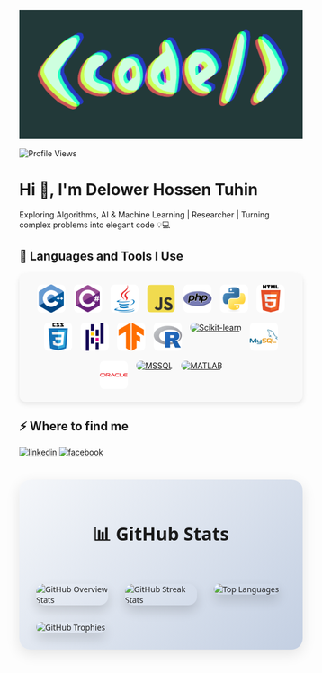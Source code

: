 ![logo](https://github.com/Shmn2/Shmn2/blob/main/my_cover-ezgif.com-crop.gif)
<p align="left">
  <img src="https://komarev.com/ghpvc/?username=delowerhossentuhin&label=Profile%20views&color=0e75b6&style=flat" alt="Profile Views">
</p>
<h1>Hi 👋, I'm Delower Hossen Tuhin</h1>
<p>Exploring Algorithms, AI & Machine Learning | Researcher | Turning complex problems into elegant code 💡💻</p>
<h2>🚀 Languages and Tools I Use</h2>

<div style="display: flex; flex-wrap: wrap; gap: 15px; justify-content: center; padding: 20px; background: #f9f9f9; border-radius: 12px; box-shadow: 0 4px 10px rgba(0,0,0,0.1);">

  <a href="https://raw.githubusercontent.com/devicons/devicon/master/icons/cplusplus/cplusplus-original.svg" target="_blank" title="C++" style="transition: transform 0.2s;">
    <img src="https://raw.githubusercontent.com/devicons/devicon/master/icons/cplusplus/cplusplus-original.svg" alt="C++" width="50" height="50" style="border-radius: 8px;" onmouseover="this.style.transform='scale(1.2)'" onmouseout="this.style.transform='scale(1)'"/>
  </a>

  <a href="https://raw.githubusercontent.com/devicons/devicon/master/icons/csharp/csharp-original.svg" target="_blank" title="C#" style="transition: transform 0.2s;">
    <img src="https://raw.githubusercontent.com/devicons/devicon/master/icons/csharp/csharp-original.svg" alt="C#" width="50" height="50" style="border-radius: 8px;" onmouseover="this.style.transform='scale(1.2)'" onmouseout="this.style.transform='scale(1)'"/>
  </a>

  <a href="https://raw.githubusercontent.com/devicons/devicon/master/icons/java/java-original.svg" target="_blank" title="Java" style="transition: transform 0.2s;">
    <img src="https://raw.githubusercontent.com/devicons/devicon/master/icons/java/java-original.svg" alt="Java" width="50" height="50" style="border-radius: 8px;" onmouseover="this.style.transform='scale(1.2)'" onmouseout="this.style.transform='scale(1)'"/>
  </a>

  <a href="https://raw.githubusercontent.com/devicons/devicon/master/icons/javascript/javascript-original.svg" target="_blank" title="JavaScript" style="transition: transform 0.2s;">
    <img src="https://raw.githubusercontent.com/devicons/devicon/master/icons/javascript/javascript-original.svg" alt="JavaScript" width="50" height="50" style="border-radius: 8px;" onmouseover="this.style.transform='scale(1.2)'" onmouseout="this.style.transform='scale(1)'"/>
  </a>

  <a href="https://raw.githubusercontent.com/devicons/devicon/master/icons/php/php-original.svg" target="_blank" title="PHP" style="transition: transform 0.2s;">
    <img src="https://raw.githubusercontent.com/devicons/devicon/master/icons/php/php-original.svg" alt="PHP" width="50" height="50" style="border-radius: 8px;" onmouseover="this.style.transform='scale(1.2)'" onmouseout="this.style.transform='scale(1)'"/>
  </a>

  <a href="https://raw.githubusercontent.com/devicons/devicon/master/icons/python/python-original.svg" target="_blank" title="Python" style="transition: transform 0.2s;">
    <img src="https://raw.githubusercontent.com/devicons/devicon/master/icons/python/python-original.svg" alt="Python" width="50" height="50" style="border-radius: 8px;" onmouseover="this.style.transform='scale(1.2)'" onmouseout="this.style.transform='scale(1)'"/>
  </a>

  <a href="https://raw.githubusercontent.com/devicons/devicon/master/icons/html5/html5-original-wordmark.svg" target="_blank" title="HTML5" style="transition: transform 0.2s;">
    <img src="https://raw.githubusercontent.com/devicons/devicon/master/icons/html5/html5-original-wordmark.svg" alt="HTML5" width="50" height="50" style="border-radius: 8px;" onmouseover="this.style.transform='scale(1.2)'" onmouseout="this.style.transform='scale(1)'"/>
  </a>

  <a href="https://raw.githubusercontent.com/devicons/devicon/master/icons/css3/css3-original-wordmark.svg" target="_blank" title="CSS3" style="transition: transform 0.2s;">
    <img src="https://raw.githubusercontent.com/devicons/devicon/master/icons/css3/css3-original-wordmark.svg" alt="CSS3" width="50" height="50" style="border-radius: 8px;" onmouseover="this.style.transform='scale(1.2)'" onmouseout="this.style.transform='scale(1)'"/>
  </a>

  <a href="https://raw.githubusercontent.com/devicons/devicon/2ae2a900d2f041da66e950e4d48052658d850630/icons/pandas/pandas-original.svg" target="_blank" title="Pandas" style="transition: transform 0.2s;">
    <img src="https://raw.githubusercontent.com/devicons/devicon/2ae2a900d2f041da66e950e4d48052658d850630/icons/pandas/pandas-original.svg" alt="Pandas" width="50" height="50" style="border-radius: 8px;" onmouseover="this.style.transform='scale(1.2)'" onmouseout="this.style.transform='scale(1)'"/>
  </a>
  <a href="https://raw.githubusercontent.com/devicons/devicon/master/icons/tensorflow/tensorflow-original.svg" target="_blank" title="TensorFlow" style="transition: transform 0.2s;">
  <img src="https://raw.githubusercontent.com/devicons/devicon/master/icons/tensorflow/tensorflow-original.svg" alt="TensorFlow" width="50" height="50" style="border-radius: 8px;" onmouseover="this.style.transform='scale(1.2)'" onmouseout="this.style.transform='scale(1)'"/>
</a>
<a href="https://raw.githubusercontent.com/devicons/devicon/master/icons/r/r-original.svg" target="_blank" title="R" style="transition: transform 0.2s;">
  <img src="https://raw.githubusercontent.com/devicons/devicon/master/icons/r/r-original.svg" alt="R" width="50" height="50" style="border-radius: 8px;" onmouseover="this.style.transform='scale(1.2)'" onmouseout="this.style.transform='scale(1)'"/>
</a>

  <a href="https://upload.wikimedia.org/wikipedia/commons/0/05/Scikit_learn_logo_small.svg" target="_blank" title="Scikit-learn" style="transition: transform 0.2s;">
    <img src="https://upload.wikimedia.org/wikipedia/commons/0/05/Scikit_learn_logo_small.svg" alt="Scikit-learn" width="50" height="50" style="border-radius: 8px;" onmouseover="this.style.transform='scale(1.2)'" onmouseout="this.style.transform='scale(1)'"/>
  </a>

  <a href="https://raw.githubusercontent.com/devicons/devicon/master/icons/mysql/mysql-original-wordmark.svg" target="_blank" title="MySQL" style="transition: transform 0.2s;">
    <img src="https://raw.githubusercontent.com/devicons/devicon/master/icons/mysql/mysql-original-wordmark.svg" alt="MySQL" width="50" height="50" style="border-radius: 8px;" onmouseover="this.style.transform='scale(1.2)'" onmouseout="this.style.transform='scale(1)'"/>
  </a>

  <a href="https://raw.githubusercontent.com/devicons/devicon/master/icons/oracle/oracle-original.svg" target="_blank" title="Oracle" style="transition: transform 0.2s;">
    <img src="https://raw.githubusercontent.com/devicons/devicon/master/icons/oracle/oracle-original.svg" alt="Oracle" width="50" height="50" style="border-radius: 8px;" onmouseover="this.style.transform='scale(1.2)'" onmouseout="this.style.transform='scale(1)'"/>
  </a>

  <a href="https://www.svgrepo.com/show/303229/microsoft-sql-server-logo.svg" target="_blank" title="SQL Server" style="transition: transform 0.2s;">
    <img src="https://www.svgrepo.com/show/303229/microsoft-sql-server-logo.svg" alt="MSSQL" width="50" height="50" style="border-radius: 8px;" onmouseover="this.style.transform='scale(1.2)'" onmouseout="this.style.transform='scale(1)'"/>
  </a>

  <a href="https://upload.wikimedia.org/wikipedia/commons/2/21/Matlab_Logo.png" target="_blank" title="MATLAB" style="transition: transform 0.2s;">
    <img src="https://upload.wikimedia.org/wikipedia/commons/2/21/Matlab_Logo.png" alt="MATLAB" width="50" height="50" style="border-radius: 8px;" onmouseover="this.style.transform='scale(1.2)'" onmouseout="this.style.transform='scale(1)'"/>
  </a>

</div>


<h2>⚡️ Where to find me</h2>
<p><a target="_blank" href="https://www.linkedin.com/in/delower-hossen-tuhin-7025b5266/" style="display: inline-block;"><img src="https://img.shields.io/badge/linkedin-logo?style=for-the-badge&logo=linkedin&logoColor=white&color=%230a77b6" alt="linkedin" /></a>
<a target="_blank" href="https://www.facebook.com/dellowerhossentuhin" style="display: inline-block;"><img src="https://img.shields.io/badge/facebook-logo?style=for-the-badge&logo=facebook&logoColor=white&color=%230866ff" alt="facebook" /></a></p>

<div style="
  max-width: 960px;
  margin: 40px auto;
  padding: 30px;
  font-family: 'Segoe UI', Tahoma, Geneva, Verdana, sans-serif;
  background: linear-gradient(135deg, #f5f7fa 0%, #c3cfe2 100%);
  border-radius: 20px;
  box-shadow: 0 8px 25px rgba(0,0,0,0.1);
  color: #222;
  display: flex;
  flex-direction: column;
  gap: 30px;
">

  <h2 style="text-align: center; font-weight: 700; font-size: 2rem; color: #1a1a1a;">
    📊 GitHub Stats
  </h2>

  <!-- Row 1: GitHub Stats & Streaks -->
  <div style="display: flex; flex-direction: row; width: 100%; gap: 30px;">
    <div style="flex: 1;">
      <img
        src="https://github-readme-stats.vercel.app/api?username=delowerhossentuhin&show_icons=true&theme=radical&hide_border=false&locale=en"
        alt="GitHub Overview Stats"
        style="width: 500px; height: 220px; border-radius: 15px; box-shadow: 0 10px 20px rgba(0,0,0,0.15); object-fit: cover;"
      />
    </div>
    <div style="flex: 1;">
      <img
        src="https://github-readme-streak-stats.herokuapp.com/?user=delowerhossentuhin&theme=radical&hide_border=false"
        alt="GitHub Streak Stats"
        style="width: 500px; height: 220px; border-radius: 15px; box-shadow: 0 10px 20px rgba(0,0,0,0.15); object-fit: cover;"
      />
    </div>
    <div style="flex: 1;">
      <img
         src="https://github-readme-stats.vercel.app/api/top-langs?username=delowerhossentuhin&show_icons=true&locale=en&layout=compact&theme=radical"
        alt="Top Languages"
        style="width: 400px; height: 220px; border-radius: 15px; box-shadow: 0 10px 20px rgba(0,0,0,0.15); object-fit: cover;"
      />
    </div>
  </div>

  


  <!-- Row 2: Trophies -->
  <div style="width: 100%;">
    <img
      src="https://github-profile-trophy.vercel.app/?username=delowerhossentuhin&theme=flat&margin-w=10"
      alt="GitHub Trophies"
      style="width: 100%; border-radius: 15px; box-shadow: 0 10px 20px rgba(0,0,0,0.15); object-fit: cover;"
    />
  </div>

</div>
